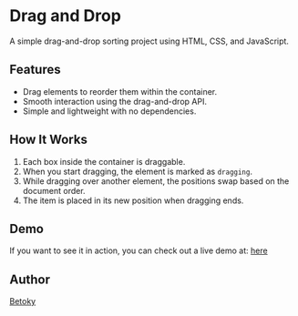 # Drag and Drop

A simple drag-and-drop sorting project using HTML, CSS, and JavaScript.

## Features
- Drag elements to reorder them within the container.
- Smooth interaction using the drag-and-drop API.
- Simple and lightweight with no dependencies.

## How It Works
1. Each box inside the container is draggable.
2. When you start dragging, the element is marked as `dragging`.
3. While dragging over another element, the positions swap based on the document order.
4. The item is placed in its new position when dragging ends.

## Demo
If you want to see it in action, you can check out a live demo at: [here](https://betoky.github.io/rearrange-drag-drop/)

## Author
[Betoky](https://github.com/betoky)


